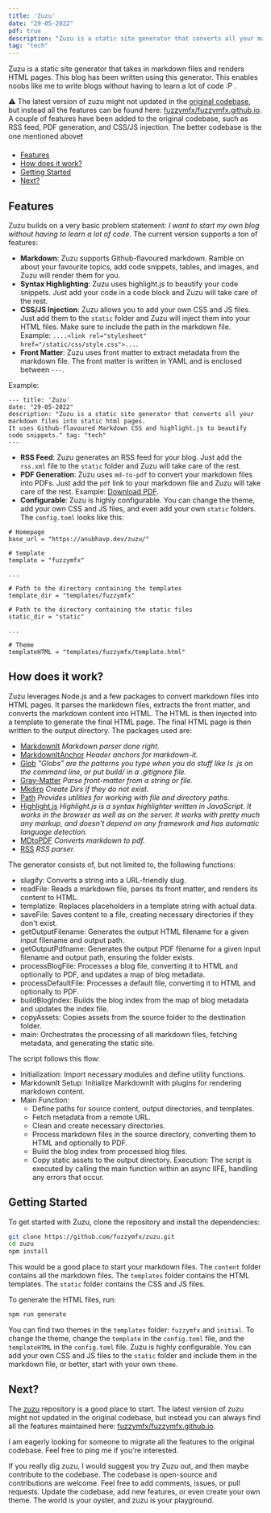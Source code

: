 ```yaml
---
title: 'Zuzu'
date: "29-05-2022"
pdf: true
description: "Zuzu is a static site generator that converts all your markdown files into static html pages. It uses Github-flavoured Markdown CSS and highlight.js to beautify code snippets."
tag: "tech"
---
```


Zuzu is a static site generator that takes in markdown files and renders HTML pages. This blog has been written using this generator. This enables noobs like me to write blogs without having to learn a lot of code :P . 

⚠️ The latest version of zuzu might not updated in the [original codebase](https://github.com/fuzzymfx/zuzu), but instead all the features can be found here: [fuzzymfx/fuzzymfx.github.io](https://github.com/fuzzymfx/fuzzymfx.github.io). A couple of features have been added to the original codebase, such as RSS feed, PDF generation, and CSS/JS injection. The better codebase is the one mentioned above❗


- [Features](#features)
- [How does it work?](#how-does-it-work)
- [Getting Started](#getting-started)
- [Next?](#next)


## Features

Zuzu builds on a very basic problem statement: *I want to start my own blog without having to learn a lot of code*. The current version supports a ton of features:

- **Markdown**: Zuzu supports Github-flavoured markdown. Ramble on about your favourite topics, add code snippets, tables, and images, and Zuzu will render them for you.
- **Syntax Highlighting**: Zuzu uses highlight.js to beautify your code snippets. Just add your code in a code block and Zuzu will take care of the rest.
- **CSS/JS Injection**: Zuzu allows you to add your own CSS and JS files. Just add them to the `static` folder and Zuzu will inject them into your HTML files. Make sure to include the path in the markdown file. Example: `....<link rel="stylesheet" href="/static/css/style.css">...`.
- **Front Matter**: Zuzu uses front matter to extract metadata from the markdown file. The front matter is written in YAML and is enclosed between `---`. 

Example: 
```
--- title: 'Zuzu' 
date: "29-05-2022" 
description: "Zuzu is a static site generator that converts all your markdown files into static html pages.
It uses Github-flavoured Markdown CSS and highlight.js to beautify code snippets." tag: "tech" 
---
```

- **RSS Feed**: Zuzu generates an RSS feed for your blog. Just add the `rss.xml` file to the `static` folder and Zuzu will take care of the rest.
- **PDF Generation**: Zuzu uses `md-to-pdf` to convert your markdown files into PDFs. Just add the `pdf` link to your markdown file and Zuzu will take care of the rest. Example: [Download PDF](/blog/documents/zuzu.pdf).
- **Configurable**: Zuzu is highly configurable. You can change the theme, add your own CSS and JS files, and even add your own `static` folders. The `config.toml` looks like this:

```
# Homepage
base_url = "https://anubhavp.dev/zuzu/"

# template
template = "fuzzymfx"

...

# Path to the directory containing the templates
template_dir = "templates/fuzzymfx"

# Path to the directory containing the static files
static_dir = "static"

...

# Theme
templateHTML = "templates/fuzzymfx/template.html"

```

## How does it work?

Zuzu leverages Node.js and a few packages to convert markdown files into HTML pages. It parses the markdown files, extracts the front matter, and converts the markdown content into HTML. The HTML is then injected into a template to generate the final HTML page. The final HTML page is then written to the output directory. The packages used are:

- [MarkdownIt](https://www.npmjs.com/package/markdown-it) *Markdown parser done right.*
- [MarkdownItAnchor](https://www.npmjs.com/package/markdown-it-anchor) *Header anchors for markdown-it.*
- [Glob](https://www.npmjs.com/package/glob) *"Globs" are the patterns you type when you do stuff like ls .js on the command line, or put build/ in a .gitignore file.*
- [Gray-Matter](https://www.npmjs.com/package/gray-matter) *Parse front-matter from a string or file.*
- [Mkdirp](https://npmjs.com/package/mkdirp) *Create Dirs if they do not exist.*
- [Path](https://nodejs.org/api/path.html) *Provides utilities for working with file and directory paths.*
- [Highlight.js](https://highlightjs.org/) *Highlight.js is a syntax highlighter written in JavaScript. It works in the browser as well as on the server. It works with pretty much any markup, and doesn't depend on any framework and has automatic language detection.*
- [MDtoPDF](https://www.npmjs.com/package/md-to-pdf) *Converts markdown to pdf.*
- [RSS](https://www.npmjs.com/package/rss) *RSS parser.*

The generator consists of, but not limited to, the following functions:

- slugify: Converts a string into a URL-friendly slug.
- readFile: Reads a markdown file, parses its front matter, and renders its content to HTML.
- templatize: Replaces placeholders in a template string with actual data.
- saveFile: Saves content to a file, creating necessary directories if they don't exist.
- getOutputFilename: Generates the output HTML filename for a given input filename and output path.
- getOutputPdfname: Generates the output PDF filename for a given input filename and output path, ensuring the folder exists.
- processBlogFile: Processes a blog file, converting it to HTML and optionally to PDF, and updates a map of blog metadata.
- processDefaultFile: Processes a default file, converting it to HTML and optionally to PDF.
- buildBlogIndex: Builds the blog index from the map of blog metadata and updates the index file.
- copyAssets: Copies assets from the source folder to the destination folder.
- main: Orchestrates the processing of all markdown files, fetching metadata, and generating the static site.

The script follows this flow:

- Initialization: Import necessary modules and define utility functions.
- MarkdownIt Setup: Initialize MarkdownIt with plugins for rendering markdown content.
- Main Function:
    - Define paths for source content, output directories, and templates.
    - Fetch metadata from a remote URL.
    - Clean and create necessary directories.
    - Process markdown files in the source directory, converting them to HTML and optionally to PDF.
    - Build the blog index from processed blog files.
    - Copy static assets to the output directory.
Execution: The script is executed by calling the main function within an async IIFE, handling any errors that occur.


## Getting Started

To get started with Zuzu, clone the repository and install the dependencies:

```bash
git clone https://github.com/fuzzymfx/zuzu.git
cd zuzu
npm install
```

This would be a good place to start your markdown files. The `content` folder contains all the markdown files. The `templates` folder contains the HTML templates. The `static` folder contains the CSS and JS files.

To generate the HTML files, run:

```bash
npm run generate
```

You can find two themes in the `templates` folder: `fuzzymfx` and `initial`. To change the theme, change the `template` in the `config.toml` file, and the `templateHTML` in the `config.toml` file. Zuzu is highly configurable. You can add your own CSS and JS files to the `static` folder and include them in the markdown file, or better, start with your own `theme`.

## Next?

The [zuzu](https://github.com/fuzzymfx/zuzu) repository is a good place to start. The latest version of zuzu might not updated in the original codebase, but instead you can always find all the features maintained here: [fuzzymfx/fuzzymfx.github.io](https://github.com/fuzzymfx/fuzzymfx.github.io). 

I am eagerly looking for someone to migrate all the features to the original codebase. Feel free to ping me if you're interested.

If you really dig zuzu, I would suggest you try Zuzu out, and then maybe contribute to the codebase. The codebase is open-source and contributions are welcome. Feel free to add comments, issues, or pull requests. Update the codebase, add new features, or even create your own theme. The world is your oyster, and zuzu is your playground.